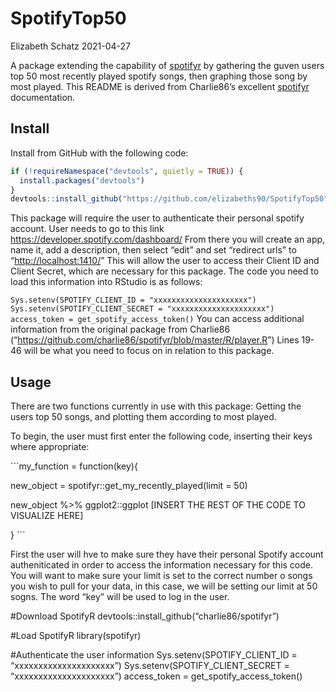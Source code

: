 SpotifyTop50
================
Elizabeth Schatz
2021-04-27

A package extending the capability of
[spotifyr](https://github.com/charlie86/spotifyr/blob/master/R/player.R)
by gathering the guven users top 50 most recently played spotify songs,
then graphing those song by most played. This README is derived from
Charlie86’s excellent
[spotifyr]((https://github.com/charlie86/spotifyr/blob/master/R/player.R))
documentation.

## Install

Install from GitHub with the following code:

``` r
if (!requireNamespace("devtools", quietly = TRUE)) {
  install.packages("devtools")
}
devtools::install_github("https://github.com/elizabeths90/SpotifyTop50")
```

This package will require the user to authenticate their personal
spotify account. User needs to go to this link
<https://developer.spotify.com/dashboard/> From there you will create an
app, name it, add a description, then select “edit” and set “redirect
urls” to “<http://localhost:1410/>” This will allow the user to access
their Client ID and Client Secret, which are necessary for this package.
The code you need to load this information into RStudio is as follows:

`Sys.setenv(SPOTIFY_CLIENT_ID = "xxxxxxxxxxxxxxxxxxxxx") Sys.setenv(SPOTIFY_CLIENT_SECRET = "xxxxxxxxxxxxxxxxxxxxx") access_token = get_spotify_access_token()`
You can access additional information from the original package from
Charlie86
(“<https://github.com/charlie86/spotifyr/blob/master/R/player.R>”) Lines
19-46 will be what you need to focus on in relation to this package.

## Usage

There are two functions currently in use with this package: Getting the
users top 50 songs, and plotting them according to most played.

To begin, the user must first enter the following code, inserting their
keys where appropriate:

\`\`\`my\_function = function(key){

new\_object = spotifyr::get\_my\_recently\_played(limit = 50)

new\_object %&gt;% ggplot2::ggplot \[INSERT THE REST OF THE CODE TO
VISUALIZE HERE\]

} \`\`\`

First the user will hve to make sure they have their personal Spotify
account autheniticated in order to access the information necessary for
this code. You will want to make sure your limit is set to the correct
number o songs you wish to pull for your data, in this case, we will be
setting our limit at 50 sogns. The word “key” will be used to log in the
user.

\#Download SpotifyR devtools::install\_github(“charlie86/spotifyr”)

\#Load SpotifyR library(spotifyr)

\#Authenticate the user information Sys.setenv(SPOTIFY\_CLIENT\_ID =
“xxxxxxxxxxxxxxxxxxxxx”) Sys.setenv(SPOTIFY\_CLIENT\_SECRET =
“xxxxxxxxxxxxxxxxxxxxx”) access\_token = get\_spotify\_access\_token()
